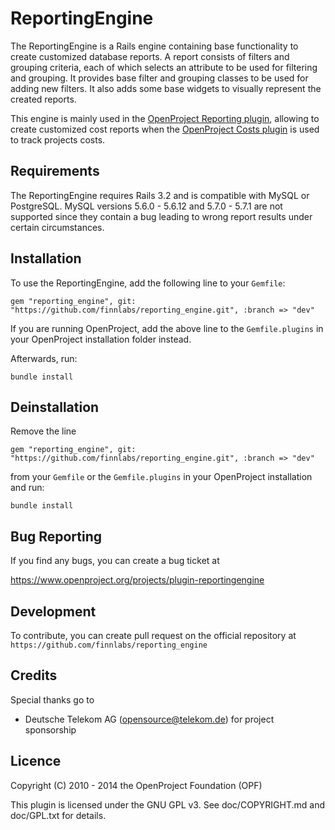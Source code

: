 ReportingEngine
===============

The ReportingEngine is a Rails engine containing base functionality to create customized database reports. A report consists of filters and grouping criteria, each of which selects an attribute to be used for filtering and grouping. It provides base filter and grouping classes to be used for adding new filters. It also adds some base widgets to visually represent the created reports.

This engine is mainly used in the [OpenProject Reporting plugin](https://www.openproject.org/projects/plugin-reporting), allowing to create customized cost reports when the [OpenProject Costs plugin](https://www.openproject.org/projects/costs-plugin) is used to track projects costs.

Requirements
------------

The ReportingEngine requires Rails 3.2 and is compatible with MySQL or PostgreSQL. MySQL versions 5.6.0 - 5.6.12 and 5.7.0 - 5.7.1 are not supported since they contain a bug leading to wrong report results under certain circumstances.

Installation
------------

To use the ReportingEngine, add the following line to your `Gemfile`:

`gem "reporting_engine", git: "https://github.com/finnlabs/reporting_engine.git", :branch => "dev"`

If you are running OpenProject, add the above line to the `Gemfile.plugins` in your OpenProject installation folder instead.

Afterwards, run:

`bundle install`


Deinstallation
--------------

Remove the line

`gem "reporting_engine", git: "https://github.com/finnlabs/reporting_engine.git", :branch => "dev"`

from your `Gemfile` or the `Gemfile.plugins` in your OpenProject installation and run:

`bundle install`


Bug Reporting
-------------

If you find any bugs, you can create a bug ticket at

https://www.openproject.org/projects/plugin-reportingengine


Development
-----------

To contribute, you can create pull request on the official repository at
`https://github.com/finnlabs/reporting_engine`


Credits
-------

Special thanks go to

* Deutsche Telekom AG (opensource@telekom.de) for project sponsorship

Licence
-------

Copyright (C) 2010 - 2014 the OpenProject Foundation (OPF)

This plugin is licensed under the GNU GPL v3. See doc/COPYRIGHT.md and doc/GPL.txt for details.
